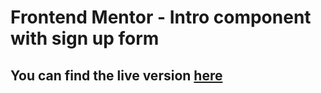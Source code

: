# Frontend Mentor - Intro component with sign up form

## You can find the live version [here](https://suform.vercel.app/)

